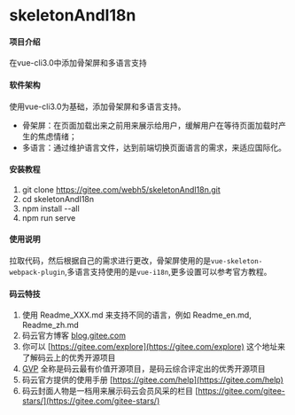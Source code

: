 # skeletonAndI18n

#### 项目介绍
在vue-cli3.0中添加骨架屏和多语言支持

#### 软件架构
使用vue-cli3.0为基础，添加骨架屏和多语言支持。
* 骨架屏：在页面加载出来之前用来展示给用户，缓解用户在等待页面加载时产生的焦虑情绪；
* 多语言：通过维护语言文件，达到前端切换页面语言的需求，来适应国际化。


#### 安装教程

1. git clone https://gitee.com/webh5/skeletonAndI18n.git
2. cd skeletonAndI18n
3. npm install --all
4. npm run serve

#### 使用说明

拉取代码，然后根据自己的需求进行更改，骨架屏使用的是`vue-skeleton-webpack-plugin`,多语言支持使用的是`vue-i18n`,更多设置可以参考官方教程。



#### 码云特技

1. 使用 Readme\_XXX.md 来支持不同的语言，例如 Readme\_en.md, Readme\_zh.md
2. 码云官方博客 [blog.gitee.com](https://blog.gitee.com)
3. 你可以 [https://gitee.com/explore](https://gitee.com/explore) 这个地址来了解码云上的优秀开源项目
4. [GVP](https://gitee.com/gvp) 全称是码云最有价值开源项目，是码云综合评定出的优秀开源项目
5. 码云官方提供的使用手册 [https://gitee.com/help](https://gitee.com/help)
6. 码云封面人物是一档用来展示码云会员风采的栏目 [https://gitee.com/gitee-stars/](https://gitee.com/gitee-stars/)